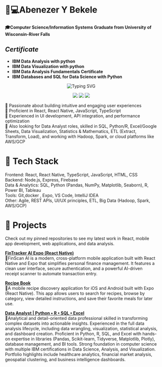 

# 👋💻Abenezer Y Bekele 
#### 🎓**Computer Science/Information Systems Graduate from University of Wisconsin-River Falls** <br /> 
## ***Certificate***<br /> 
*    **IBM Data Analysis with python**
*   **IBM Data Visualization with python**
*   **IBM Data Analysis Fundamentals Certificate**
*   **IBM Databases and SQL for Data Science with Python**
  
<div align="center">
   <img src="https://readme-typing-svg.herokuapp.com?font=Fira+Code&pause=1000&color=2E9EF7&center=true&vCenter=true&width=700&lines=Full+Stack+Software+Engineer;Data+Analyst;Business+Intelligence;Data+Engineer" alt="Typing SVG" />
</div>

<p align="center">
  <a href="https://www.linkedin.com/in/abenezer-bekele/"><img src="https://img.shields.io/badge/LinkedIn-Connect-blue?style=for-the-badge&logo=linkedin"></a>
  <a href="https://public.tableau.com/app/profile/abenezer.bekele1414"><img src="https://img.shields.io/badge/Tableau-View-005EB8?style=for-the-badge&logo=tableau&logoColor=white"></a>
  <a href="mailto:AbenezerYBekele@gmail.com"><img src="https://img.shields.io/badge/Email-Contact-green?style=for-the-badge&logo=gmail"></a>
</p>

🔹 Passionate about building intuitive and engaging user experiences <br /> 
🔹 Proficient in React, React Native, JavaScript, TypeScript <br /> 
🔹 Experienced in UI development, API integration, and performance optimization <br /> 
🔹 Also looking for Data Analyst roles, skilled in SQL, Python/R, Excel/Google Sheets, Data Visualization, Statistics & Mathematics, ETL (Extract, Transform, Load), and working with Hadoop, Spark, or cloud platforms like AWS/GCP <br /> 

# 🔧 Tech Stack
Frontend: React, React Native, TypeScript, JavaScript, HTML, CSS <br /> 
Backend: Node.js, Express, Firebase <br /> 
Data & Analytics: SQL, Python (Pandas, NumPy, Matplotlib, Seaborn), R, Power BI, Tableau <br /> 
Tools: Git,docker , Expo, VS Code, IntelliJ IDEA <br /> 
Other: Agile, REST APIs, UI/UX principles, ETL, Big Data (Hadoop, Spark, AWS/GCP) <br /> 
# 📌 Projects<br /> 
Check out my pinned repositories to see my latest work in React, mobile app development, web applications, and data analysis.<br /> 

 [**FinTracker AI Expo (React Native)**](https://github.com/AbenezerYBekele/FinTracker) <br /> 
  🔹FinScan AI is a modern, cross-platform mobile application built with React Native and Expo that simplifies personal finance management. It features a clean user interface, secure authentication, and a powerful AI-driven receipt       scanner to automate transaction entry. <br /> 
  
[**Recipe Book**](https://github.com/AbenezerYBekele/Recipe-Book) <br /> 
  🔹A mobile recipe discovery application for iOS and Android built with Expo (React Native). This app allows users to search for recipes, browse by category, view detailed instructions, and save their favorite meals for later use.<br /> 
  
[**Data Analyst | Python • R • SQL • Excel**](https://github.com/AbenezerYBekele/Data-Analyst?tab=readme-ov-file) <br /> 
  🔹Analytical and detail-oriented data professional skilled in transforming complex datasets into actionable insights. Experienced in the full data analysis lifecycle, including data wrangling, visualization, statistical analysis, and dashboard creation. Proficient in Python, R, SQL, and Excel with hands-on expertise in libraries (Pandas, Scikit-learn, Tidyverse, Matplotlib, Plotly), database management, and BI tools. Strong foundation in computer science with multiple IBM certifications in Data Science, Analysis, and Visualization. Portfolio highlights include healthcare analytics, financial market analysis, geospatial clustering, and business intelligence dashboards.
<!--
**AbenezerYBekele/AbenezerYBekele** is a ✨ _special_ ✨ repository because its `README.md` (this file) appears on your GitHub profile.

Here are some ideas to get you started:

- 🔭 I’m currently working on ...
- 🌱 I’m currently learning ...
- 👯 I’m looking to collaborate on ...
- 🤔 I’m looking for help with ...
- 💬 Ask me about ...
- 📫 How to reach me: ...
- 😄 Pronouns: ...
- ⚡ Fun fact: ...
-->
